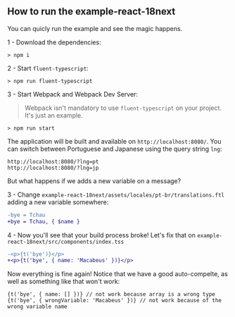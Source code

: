 ## How to run the example-react-18next

You can quicly run the example and see the magic happens.

1 - Download the dependencies:

```
> npm i
```

2 - Start `fluent-typescript`:

```
> npm run fluent-typescript
```

3 - Start Webpack and Webpack Dev Server:

> Webpack isn't mandatory to use `fluent-typescript` on your project. It's just an example.

```
> npm run start
```

The application will be built and available on `http://localhost:8080/`. You can switch between Portuguese and Japanese using the query string `lng`:

```
http://localhost:8080/?lng=pt
http://localhost:8080/?lng=jp
```

But what happens if we adds a new variable on a message?

3 - Change `example-react-18next/assets/locales/pt-br/translations.ftl` adding a new variable somewhere:

```diff
-bye = Tchau
+bye = Tchau, { $name }
```

4 - Now you'll see that your build process broke! Let's fix that on `example-react-18next/src/components/index.tss`

```diff
-<p>{t('bye')}</p>
+<p>{t('bye', { name: 'Macabeus' })}</p>
```

Now everything is fine again! Notice that we have a good auto-compelte, as well as something like that won't work:

```tsx
{t('bye', { name: [] })} // not work because array is a wrong type
{t('bye', { wrongVariable: 'Macabeus' })} // not work because of the wrong variable name
```
